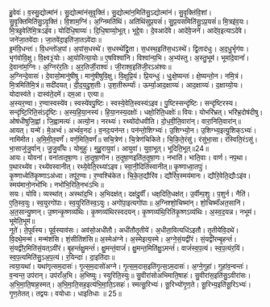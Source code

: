 

  
हु॒वेवः॑। व॒स्सु॒द्योत्मा॑नं। सु॒द्योत्मा॑नंसुवृ॒क्तिं। सु॒द्योत्मा॑न॒मिति॑सु॒ऽद्योत्मा॑नं। सु॒वृ॒क्तिंवि॒शां। सु॒वृ॒क्तिमिति॑सु॒ऽवृ॒क्तिं। वि॒शाम॒ग्निं। अ॒ग्निमति॑थिं। अति॑थिंसुप्र॒यसं॑। सु॒प्र॒यसमिति॑सु॒ऽप्र॒यसं॑॥ मि॒त्रइ॑व॒यः। मि॒त्रइ॒वेति॑मि॒त्रःऽइ॑व। योदि॑धि॒षाय्यः॑। दि॒धि॒षाय्यो॒भूत्। भूद्दे॒वः। दे॒वआदे॑वे। आदे॑वे॒जने॑। आदे॑व॒इत्याऽदे॑वे। जने॑जा॒तवे॑दाः। जा॒तवे॑दा॒इति॑जा॒तऽवे॑दाः॥  
इ॒मंवि॒धन्तः॑। वि॒धन्तो॑अ॒पां। अ॒पांस॒धस्थे॑। स॒धस्थे॑द्वि॒ता। स॒धस्थ॒इति॑स॒धऽस्थे॑। द्वि॒ताद॑धुः। अ॒द॒धु॒र्भृग॑वः। भृग॑वोवि॒क्षु। वि॒क्ष्व३॒॑योः। आ॒योरित्या॒योः॥ ए॒षविश्वा॑नि। विश्वा॑न्य॒भि। अ॒भ्य॑स्तु। अ॒स्तु॒भूम॑। भूमा॑दे॒वानां॑। दे॒वाना॑म॒ग्निः। अ॒ग्निर॑र॒तिः। अ॒र॒तिर्जी॒राश्वः॑। जी॒राश्व॒इति॑जी॒रऽअ॑श्वः॥  
अ॒ग्निन्दे॒वासः॑। दे॒वासो॒मानु॑षीषु। मानु॑षीषुवि॒क्षु। वि॒क्षुप्रि॒यं। प्रि॒यन्धुः॑। धुः॒क्षे॒ष्यन्तः॑। क्षे॒ष्यन्तो॒न। नमि॒त्रं। मि॒त्रमिति॑मि॒त्रं॥ सदी॑दयत्। दी॒द॒य॒दु॒श॒तीः। उ॒श॒तीरूर्म्याः॑। ऊर्म्या॒आद॒क्षाय्यः॑। आद॒क्षाय्यः॑। द॒क्षाय्यो॒यः। योदास्व॑ते। दास्व॑ते॒दमे॑। दम॒आ। एत्या॥  
अ॒स्यर॒ण्वा। र॒ण्वास्वस्ये॑व। स्वस्ये॑वपु॒ष्टिः। स्वस्ये॒वेति॒स्वस्य॑ऽइव। पु॒ष्टिस्सन्दृ॑ष्टिः। सन्दृ॑ष्टिरस्य। सन्दृ॑ष्टि॒रिति॒संऽदृ॑ष्टिः। अ॒स्य॒हि॒या॒नस्य॑। हि॒या॒नस्य॒दक्षोः॑। धक्षो॒रिति॒धक्षोः॑॥ वियः। योभरि॑भ्रत्। भरि॑भ्र॒दोष॑दीषु। ओष॑धीषुजि॒ह्वां। जि॒ह्वामत्यः॑। अत्यो॒न। नरथ्यः॑। रथ्यो॑दोधवीति। दो॒ध॒वी॒ति॒वारा॑न्। वारा॒निति॒वारा॑न्॥  
आयत्। यन्मे॑। मे॒अभ्वं॑। अभ्वं॑व॒नदः॑। व॒नदः॒पन॑न्त। पन॑न्तो॒शिग्भ्यः॑। उ॒शिग्भ्यो॒न। उ॒शिग्भ्य॒इत्यु॒शिक्ऽभ्यः॑। नामि॑मीत। अ॒मि॒मी॒त॒वर्णं॑। वर्ण॒मिति॒वर्णं॑॥ सचि॒त्रेण॑। चि॒त्रेण॑चिकिते। चि॒कि॒ते॒रंसु॑। रंसु॑भा॒सा। रंस्विति॒रंऽसु॑। भा॒साजु॑जु॒र्वान्। जु॒जु॒र्वाँयः। योमुहुः॑। मुहु॒रायुवा॑। आयुवा॑। युवा॒भूत्। भूदिति॒भूत्॥24॥  
आयः। योवना॑। वना॑तातृषा॒णः। ता॒तृ॒षा॒णोन। त॒तृ॒षा॒णइति॑त॒तृ॒षा॒णः। नभाति॑। भाति॒वाः। वार्ण। नप॒था। प॒थारथ्ये॑व। रथ्ये॑वस्वानीत्। रथ्ये॒वेति॒रथ्या॑ऽइव। स्वा॒नी॒दिति॑स्वानीत्॥ कृ॒ष्णाध्वा॒तपुः॑। कृ॒ष्णाध्वेति॑कृ॒ष्णाऽअ॑ध्वा। तपू॑र॒ण्वः। र॒ण्वश्चि॑केत। चि॒के॒त॒द्यौरि॑व। द्यौरि॑व॒स्मय॑मानः। द्यौरि॒वेति॒द्यौःऽइ॑व। स्मय॑मानो॒नभो॑भिः। नभो॑भि॒रिति॒नभः॑ऽभिः॥  
सयः। योवि। व्यस्था॑त्। अस्था॑द॒भि। अ॒भिदक्ष॑त्। दक्ष॑दु॒र्वीं। धक्ष॒दिति॒धक्ष॑त्। उ॒र्वीम्प॒शुः। प॒शुर्न। नैति॑। ए॒ति॒स्व॒युः। स्व॒युरगो॑पाः। स्व॒युरिति॑स्व॒ऽयुः। अगो॑पा॒इत्यगो॑पाः॥ अ॒ग्निश्शो॒चिष्मा॑न्। शो॒चिष्माँ॑अत॒सानि॑। अ॒त॒सान्यु॒ष्णन्। उ॒ष्णन्कृ॒ष्णव्य॑थिः। कृ॒ष्णव्य॑थिरस्वदयन्। कृ॒ष्णव्य॑थि॒रिति॑कृ॒ष्णऽव्य॑थिः। अ॒स्व॒द॒यन्न। नभूम॑। भूमेति॒भूम॑॥  
नूते॑। ते॒पूर्व॑स्य। पूर्व॒स्याव॑सः। अव॑सो॒अधी॑तौ। अधी॑तौतृ॒तीये॑। अ॒धीता॒वित्यधि॑ऽइतौ। तृ॒तीये॑वि॒दथे॑। वि॒दथे॒मन्म॑। मन्म॑शंसि। शं॒सीति॑शंसि॥ अ॒स्मेअ॑ग्ने। अ॒स्मेइत्य॒स्मे। अ॒ग्ने॒सं॒यद्वी॑रं। सं॒यद्वी॑रम्बृ॒हन्तं॑। सं॒यद्वी॑र॒मिति॑सं॒यत्ऽवी॑रं। बृ॒हन्तं॑क्षु॒मन्तं॑। क्षु॒मन्तं॒वाजं॑। क्षु॒मन्त॒मिति॑क्षु॒ऽमन्तं॑। वाजं॑स्व॒प॒त्यं। स्व॒प॒त्यंर॒यिं। स्व॒प॒त्यमिति॑सु॒ऽअ॒प॒त्यं। र॒यिन्दाः॑। दा॒इति॑दाः॥  
त्वया॒यथा॑। यथा॑गृत्सम॒दासः॑। गृ॒त्स॒म॒दासो॑अग्ने। गृ॒त्स॒म॒दास॒इति॑गृ॒त्स॒ऽम॒दासः॑। अ॒ग्ने॒गुहा॑। गुहा॑व॒न्वन्तः॑। व॒न्वन्त॒ उप॑रान्। उप॑राँअ॒भि। अ॒भिष्युः। स्युरिति॒स्युः॥ सु॒वीरा॑सोअभिमाति॒षाहः॑। सु॒वीरा॑स॒इति॑सु॒ऽवीरा॑सः। अ॒भि॒मा॒ति॒षाह॒स्मत्। अ॒भि॒मा॒ति॒सह॒इत्य॑भि॒मा॒ति॒ऽसहः॑। स्मत्सू॒रिभ्यः॑। सू॒रिभ्यो॑गृ॒ण॒ते। सू॒रिभ्य॒इति॑सू॒रिऽभ्यः॑। गृ॒ण॒तेतत्। तद्वयः। वयोधाः। धाइतिधाः ॥ 25॥  
